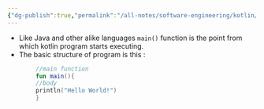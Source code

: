 ```yaml
---
{"dg-publish":true,"permalink":"/all-notes/software-engineering/kotlin/structure-of-kotlin-program/"}
---
```


- Like Java and other alike languages `main()` function is the point from which kotlin program starts executing.
- The basic structure of program is this :
```kotlin
		//main function
		fun main(){
		//body
		println("Hello World!")
		}
```

